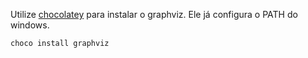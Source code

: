 Utilize [chocolatey](https://chocolatey.org/install) para instalar o graphviz. Ele já configura o PATH do windows.
````prompt
choco install graphviz
````